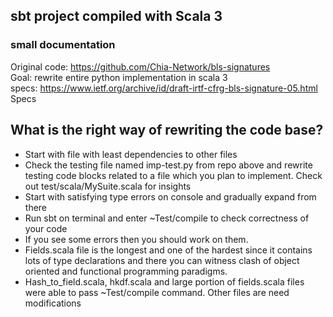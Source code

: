 ## sbt project compiled with Scala 3

### small documentation

Original code: https://github.com/Chia-Network/bls-signatures
<br />
Goal: rewrite entire python implementation in scala 3
<br />
specs: https://www.ietf.org/archive/id/draft-irtf-cfrg-bls-signature-05.html
Specs

## What is the right way of rewriting the code base?
* Start with file with least dependencies to other files
* Check the testing file named imp-test.py from repo above and rewrite testing code blocks related to a file which you plan to implement. Check out test/scala/MySuite.scala for insights
* Start with satisfying type errors on console and gradually expand from there
* Run sbt on terminal and enter ~Test/compile to check correctness of your code
* If you see some errors then you should work on them.
* Fields.scala file is the longest and one of the hardest since it contains lots of type declarations and there you can witness clash of object oriented and functional programming paradigms.
* Hash_to_field.scala, hkdf.scala and large portion of fields.scala files were able to pass  ~Test/compile command. Other files are need modifications

